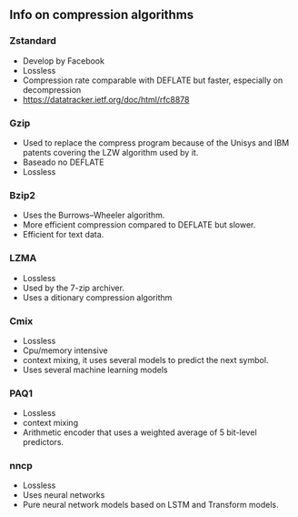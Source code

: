 ## Info on compression algorithms


### Zstandard

- Develop by Facebook
- Lossless
- Compression rate comparable with DEFLATE but faster, especially on decompression
- https://datatracker.ietf.org/doc/html/rfc8878

### Gzip

- Used to replace the compress program because of the Unisys and IBM patents covering the LZW algorithm used by it.
- Baseado no DEFLATE
- Lossless

### Bzip2

- Uses the Burrows–Wheeler algorithm.
- More efficient compression compared to DEFLATE but slower.
- Efficient for text data.

### LZMA

- Lossless
- Used by the 7-zip archiver.
- Uses a ditionary compression algorithm


### Cmix

- Lossless
- Cpu/memory intensive
- context mixing, it uses several models to predict the next symbol.
- Uses several machine learning models

### PAQ1

- Lossless
- context mixing
- Arithmetic encoder that uses a weighted average of 5 bit-level predictors.

### nncp

- Lossless
- Uses neural networks
- Pure neural network models based on LSTM and Transform models.



